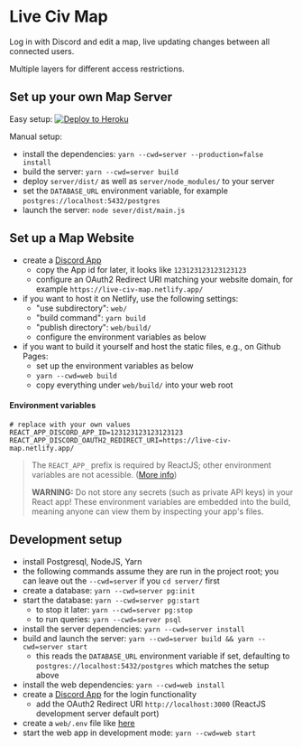 # Live Civ Map

Log in with Discord and edit a map, live updating changes between all connected users.

Multiple layers for different access restrictions.

## Set up your own Map Server

Easy setup: [![Deploy to Heroku](https://www.herokucdn.com/deploy/button.svg)](https://heroku.com/deploy)

Manual setup:
- install the dependencies: `yarn --cwd=server --production=false install`
- build the server: `yarn --cwd=server build`
- deploy `server/dist/` as well as `server/node_modules/` to your server
- set the `DATABASE_URL` environment variable, for example `postgres://localhost:5432/postgres`
- launch the server: `node sever/dist/main.js`

## Set up a Map Website

- create a [Discord App](https://discord.com/developers/applications)
	- copy the App id for later, it looks like `123123123123123123`
	- configure an OAuth2 Redirect URI matching your website domain, for example `https://live-civ-map.netlify.app/`
- if you want to host it on Netlify, use the following settings:
	- "use subdirectory": `web/`
	- "build command": `yarn build`
	- "publish directory": `web/build/`
	- configure the environment variables as below
- if you want to build it yourself and host the static files, e.g., on Github Pages:
	- set up the environment variables as below
	- `yarn --cwd=web build`
	- copy everything under `web/build/` into your web root

#### Environment variables

```properties
# replace with your own values
REACT_APP_DISCORD_APP_ID=123123123123123123
REACT_APP_DISCORD_OAUTH2_REDIRECT_URI=https://live-civ-map.netlify.app/
```

> The `REACT_APP_` prefix is required by ReactJS; other environment variables are not acessible. ([More info](https://create-react-app.dev/docs/adding-custom-environment-variables/))
>
> **WARNING:** Do not store any secrets (such as private API keys) in your React app!
> These environment variables are embedded into the build, meaning anyone can view them by inspecting your app's files.

## Development setup

- install Postgresql, NodeJS, Yarn
- the following commands assume they are run in the project root; you can leave out the `--cwd=server` if you `cd server/` first
- create a database: `yarn --cwd=server pg:init`
- start the database: `yarn --cwd=server pg:start`
	- to stop it later: `yarn --cwd=server pg:stop`
	- to run queries: `yarn --cwd=server psql`
- install the server dependencies: `yarn --cwd=server install`
- build and launch the server: `yarn --cwd=server build && yarn --cwd=server start`
	- this reads the `DATABASE_URL` environment variable if set, defaulting to `postgres://localhost:5432/postgres` which matches the setup above
- install the web dependencies: `yarn --cwd=web install`
- create a [Discord App](https://discord.com/developers/applications) for the login functionality
	- add the OAuth2 Redirect URI `http://localhost:3000` (ReactJS development server default port)
- create a `web/.env` file like [here](#environment-variables)
- start the web app in development mode: `yarn --cwd=web start`
